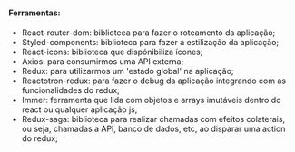 #### Ferramentas:

- React-router-dom: biblioteca para fazer o roteamento da aplicação;
- Styled-components: biblioteca para fazer a estilização da aplicação;
- React-icons: biblioteca que dispónibiliza ícones;
- Axios: para consumirmos uma API externa;
- Redux: para utilizarmos um 'estado global' na aplicação;
- Reactotron-redux: para fazer o debug da aplicação integrando com as funcionalidades do redux;
- Immer: ferramenta que lida com objetos e arrays imutáveis dentro do react ou qualquer aplicação js;
- Redux-saga: biblioteca para realizar chamadas com efeitos colaterais, ou seja, chamadas a API, banco de dados, etc, ao disparar uma action do redux;
